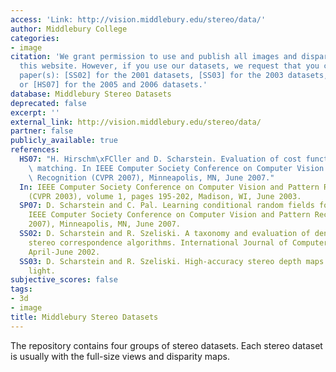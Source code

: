 ```yaml
---
access: 'Link: http://vision.middlebury.edu/stereo/data/'
author: Middlebury College
categories:
- image
citation: 'We grant permission to use and publish all images and disparity maps on
  this website. However, if you use our datasets, we request that you cite the appropriate
  paper(s): [SS02] for the 2001 datasets, [SS03] for the 2003 datasets, and [SP07]
  or [HS07] for the 2005 and 2006 datasets.'
database: Middlebury Stereo Datasets
deprecated: false
excerpt: ''
external_link: http://vision.middlebury.edu/stereo/data/
partner: false
publicly_available: true
references:
  HS07: "H. Hirschm\xFCller and D. Scharstein. Evaluation of cost functions for stereo\
    \ matching. In IEEE Computer Society Conference on Computer Vision and Pattern\
    \ Recognition (CVPR 2007), Minneapolis, MN, June 2007."
  In: IEEE Computer Society Conference on Computer Vision and Pattern Recognition
    (CVPR 2003), volume 1, pages 195-202, Madison, WI, June 2003.
  SP07: D. Scharstein and C. Pal. Learning conditional random fields for stereo. In
    IEEE Computer Society Conference on Computer Vision and Pattern Recognition (CVPR
    2007), Minneapolis, MN, June 2007.
  SS02: D. Scharstein and R. Szeliski. A taxonomy and evaluation of dense two-frame
    stereo correspondence algorithms. International Journal of Computer Vision, 47(1/2/3):7-42,
    April-June 2002.
  SS03: D. Scharstein and R. Szeliski. High-accuracy stereo depth maps using structured
    light.
subjective_scores: false
tags:
- 3d
- image
title: Middlebury Stereo Datasets
---
```


The repository contains four groups of stereo datasets. Each stereo dataset is usually with the full-size views and disparity maps.